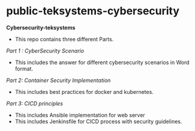 # public-teksystems-cybersecurity
**Cybersecurity-teksystems**

* This repo contains three different Parts.

*Part 1 : CyberSecurity Scenario*

* This includes the answer for different cybersecurity scenarios in Word format.

*Part 2: Container Security Implementation*

* This includes best practices for docker and kubernetes.

*Part 3: CICD principles*

* This includes Ansible implementation for web server
* This includes Jenkinsfile for CICD process with security guidelines.
